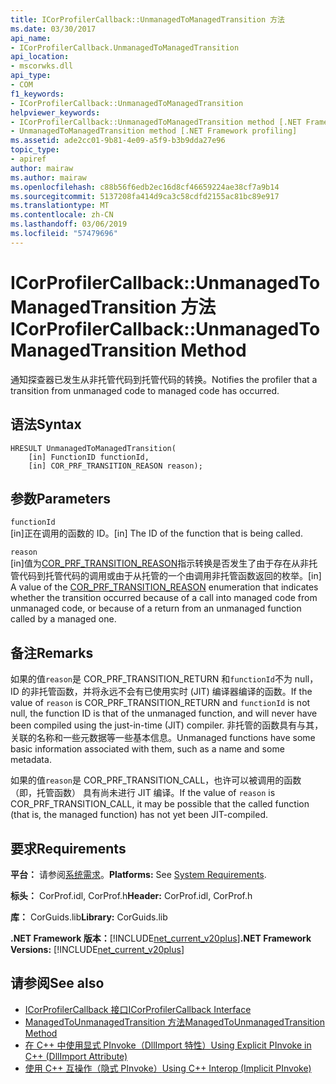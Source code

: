 ```yaml
---
title: ICorProfilerCallback::UnmanagedToManagedTransition 方法
ms.date: 03/30/2017
api_name:
- ICorProfilerCallback.UnmanagedToManagedTransition
api_location:
- mscorwks.dll
api_type:
- COM
f1_keywords:
- ICorProfilerCallback::UnmanagedToManagedTransition
helpviewer_keywords:
- ICorProfilerCallback::UnmanagedToManagedTransition method [.NET Framework profiling]
- UnmanagedToManagedTransition method [.NET Framework profiling]
ms.assetid: ade2cc01-9b81-4e09-a5f9-b3b9dda27e96
topic_type:
- apiref
author: mairaw
ms.author: mairaw
ms.openlocfilehash: c88b56f6edb2ec16d8cf46659224ae38cf7a9b14
ms.sourcegitcommit: 5137208fa414d9ca3c58cdfd2155ac81bc89e917
ms.translationtype: MT
ms.contentlocale: zh-CN
ms.lasthandoff: 03/06/2019
ms.locfileid: "57479696"
---
```

# <a name="icorprofilercallbackunmanagedtomanagedtransition-method"></a><span data-ttu-id="872e9-102">ICorProfilerCallback::UnmanagedToManagedTransition 方法</span><span class="sxs-lookup"><span data-stu-id="872e9-102">ICorProfilerCallback::UnmanagedToManagedTransition Method</span></span>
<span data-ttu-id="872e9-103">通知探查器已发生从非托管代码到托管代码的转换。</span><span class="sxs-lookup"><span data-stu-id="872e9-103">Notifies the profiler that a transition from unmanaged code to managed code has occurred.</span></span>  
  
## <a name="syntax"></a><span data-ttu-id="872e9-104">语法</span><span class="sxs-lookup"><span data-stu-id="872e9-104">Syntax</span></span>  
  
```  
HRESULT UnmanagedToManagedTransition(  
    [in] FunctionID functionId,  
    [in] COR_PRF_TRANSITION_REASON reason);  
```  
  
## <a name="parameters"></a><span data-ttu-id="872e9-105">参数</span><span class="sxs-lookup"><span data-stu-id="872e9-105">Parameters</span></span>  
 `functionId`  
 <span data-ttu-id="872e9-106">[in]正在调用的函数的 ID。</span><span class="sxs-lookup"><span data-stu-id="872e9-106">[in] The ID of the function that is being called.</span></span>  
  
 `reason`  
 <span data-ttu-id="872e9-107">[in]值为[COR_PRF_TRANSITION_REASON](../../../../docs/framework/unmanaged-api/profiling/cor-prf-transition-reason-enumeration.md)指示转换是否发生了由于存在从非托管代码到托管代码的调用或由于从托管的一个由调用非托管函数返回的枚举。</span><span class="sxs-lookup"><span data-stu-id="872e9-107">[in] A value of the [COR_PRF_TRANSITION_REASON](../../../../docs/framework/unmanaged-api/profiling/cor-prf-transition-reason-enumeration.md) enumeration that indicates whether the transition occurred because of a call into managed code from unmanaged code, or because of a return from an unmanaged function called by a managed one.</span></span>  
  
## <a name="remarks"></a><span data-ttu-id="872e9-108">备注</span><span class="sxs-lookup"><span data-stu-id="872e9-108">Remarks</span></span>  
 <span data-ttu-id="872e9-109">如果的值`reason`是 COR_PRF_TRANSITION_RETURN 和`functionId`不为 null，ID 的非托管函数，并将永远不会有已使用实时 (JIT) 编译器编译的函数。</span><span class="sxs-lookup"><span data-stu-id="872e9-109">If the value of `reason` is COR_PRF_TRANSITION_RETURN and `functionId` is not null, the function ID is that of the unmanaged function, and will never have been compiled using the just-in-time (JIT) compiler.</span></span> <span data-ttu-id="872e9-110">非托管的函数具有与其，关联的名称和一些元数据等一些基本信息。</span><span class="sxs-lookup"><span data-stu-id="872e9-110">Unmanaged functions have some basic information associated with them, such as a name and some metadata.</span></span>  
  
 <span data-ttu-id="872e9-111">如果的值`reason`是 COR_PRF_TRANSITION_CALL，也许可以被调用的函数 （即，托管函数） 具有尚未进行 JIT 编译。</span><span class="sxs-lookup"><span data-stu-id="872e9-111">If the value of `reason` is COR_PRF_TRANSITION_CALL, it may be possible that the called function (that is, the managed function) has not yet been JIT-compiled.</span></span>  
  
## <a name="requirements"></a><span data-ttu-id="872e9-112">要求</span><span class="sxs-lookup"><span data-stu-id="872e9-112">Requirements</span></span>  
 <span data-ttu-id="872e9-113">**平台：** 请参阅[系统需求](../../../../docs/framework/get-started/system-requirements.md)。</span><span class="sxs-lookup"><span data-stu-id="872e9-113">**Platforms:** See [System Requirements](../../../../docs/framework/get-started/system-requirements.md).</span></span>  
  
 <span data-ttu-id="872e9-114">**标头：** CorProf.idl, CorProf.h</span><span class="sxs-lookup"><span data-stu-id="872e9-114">**Header:** CorProf.idl, CorProf.h</span></span>  
  
 <span data-ttu-id="872e9-115">**库：** CorGuids.lib</span><span class="sxs-lookup"><span data-stu-id="872e9-115">**Library:** CorGuids.lib</span></span>  
  
 <span data-ttu-id="872e9-116">**.NET Framework 版本：**[!INCLUDE[net_current_v20plus](../../../../includes/net-current-v20plus-md.md)]</span><span class="sxs-lookup"><span data-stu-id="872e9-116">**.NET Framework Versions:** [!INCLUDE[net_current_v20plus](../../../../includes/net-current-v20plus-md.md)]</span></span>  
  
## <a name="see-also"></a><span data-ttu-id="872e9-117">请参阅</span><span class="sxs-lookup"><span data-stu-id="872e9-117">See also</span></span>
- [<span data-ttu-id="872e9-118">ICorProfilerCallback 接口</span><span class="sxs-lookup"><span data-stu-id="872e9-118">ICorProfilerCallback Interface</span></span>](../../../../docs/framework/unmanaged-api/profiling/icorprofilercallback-interface.md)
- [<span data-ttu-id="872e9-119">ManagedToUnmanagedTransition 方法</span><span class="sxs-lookup"><span data-stu-id="872e9-119">ManagedToUnmanagedTransition Method</span></span>](../../../../docs/framework/unmanaged-api/profiling/icorprofilercallback-managedtounmanagedtransition-method.md)
- [<span data-ttu-id="872e9-120">在 C++ 中使用显式 PInvoke（DllImport 特性）</span><span class="sxs-lookup"><span data-stu-id="872e9-120">Using Explicit PInvoke in C++ (DllImport Attribute)</span></span>](/cpp/dotnet/using-explicit-pinvoke-in-cpp-dllimport-attribute)
- [<span data-ttu-id="872e9-121">使用 C++ 互操作（隐式 PInvoke）</span><span class="sxs-lookup"><span data-stu-id="872e9-121">Using C++ Interop (Implicit PInvoke)</span></span>](/cpp/dotnet/using-cpp-interop-implicit-pinvoke)
